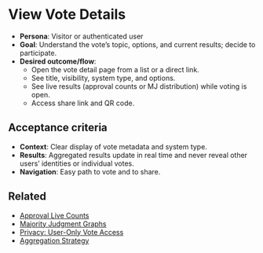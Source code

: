 # View Vote Details

- **Persona**: Visitor or authenticated user
- **Goal**: Understand the vote’s topic, options, and current results; decide to participate.
- **Desired outcome/flow**:
  - Open the vote detail page from a list or a direct link.
  - See title, visibility, system type, and options.
  - See live results (approval counts or MJ distribution) while voting is open.
  - Access share link and QR code.

## Acceptance criteria
- **Context**: Clear display of vote metadata and system type.
- **Results**: Aggregated results update in real time and never reveal other users’ identities or individual votes.
- **Navigation**: Easy path to vote and to share.

## Related
- [Approval Live Counts](./approval-live-counts.md)
- [Majority Judgment Graphs](./majority-judgment-graphs.md)
- [Privacy: User-Only Vote Access](./privacy-user-only-vote-access.md)
- [Aggregation Strategy](../server/aggregation-strategy.md)
